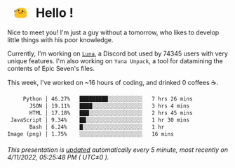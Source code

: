 <h1>   <img src="./spoink.gif" style="vertical-align:middle;" width="30px">   Hello ! </h1>

Nice to meet you! I'm just a guy without a tomorrow, who likes to develop little things with his poor knowledge.

Currently, I'm working on <a href='https://github.com/Asgarrrr/Luna'>`Luna`</a>, a Discord bot used by 74345 users with very unique features. I'm also working on `Yuna Unpack`, a tool for datamining the contents of Epic Seven's files.

This week, I've worked on ~16 hours of coding, and drinked 0 coffees ☕.

```
     Python │ 46.27%   █████████░░░░░░░░░░░   7 hrs 26 mins
       JSON │ 19.11%   ████░░░░░░░░░░░░░░░░   3 hrs 4 mins
       HTML │ 17.18%   ███░░░░░░░░░░░░░░░░░   2 hrs 45 mins
 JavaScript │ 9.34%    ██░░░░░░░░░░░░░░░░░░   1 hr 30 mins
       Bash │ 6.24%    █░░░░░░░░░░░░░░░░░░░   1 hr
Image (png) │ 1.75%    ░░░░░░░░░░░░░░░░░░░░   16 mins
```

###### This presentation is [updated](https://github.com/Asgarrrr) automatically every 5 minute, most recently on 4/11/2022, 05:25:48 PM ( UTC±0 ).